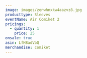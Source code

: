 ```yaml
---
image: images/zenwhnxkw4aazvz8.jpg
producttype: Sleeves
eventName: Air Comiket 2
pricings:
  - quantity: 1
    price: 25
onsale: true
asin: LfH8adVbQ
merchandise: comiket
---
```

